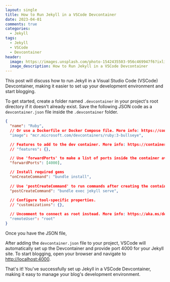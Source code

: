 ```yaml
---
layout: single
title: How to Run Jekyll in a VSCode Devcontainer
date: 2023-04-01
comments: true
categories:
  - Jekyll
tags:
  - Jekyll
  - VSCode
  - Devcontainer
header:
  image: https://images.unsplash.com/photo-1542435503-956c469947f6?ixlib=rb-4.0.3&ixid=MnwxMjA3fDB8MHxwaG90by1wYWdlfHx8fGVufDB8fHx8&auto=format&fit=crop&w=1280&q=80&h=300
  image_description: How to Run Jekyll in a VSCode Devcontainer
---
```


This post will discuss how to run Jekyll in a Visual Studio Code (VSCode) Devcontainer, making it easier to set up your development environment and start blogging.

To get started, create a folder named `.devcontainer` in your project's root directory if it doesn't already exist. Save the following JSON code as a `devcontainer.json` file inside the `.devcontainer` folder.

```json
{
  "name": "Ruby",
  // Or use a Dockerfile or Docker Compose file. More info: https://containers.dev/guide/dockerfile
  "image": "mcr.microsoft.com/devcontainers/ruby:3-bullseye",

  // Features to add to the dev container. More info: https://containers.dev/features.
  // "features": {},

  // Use 'forwardPorts' to make a list of ports inside the container available locally.
  "forwardPorts": [4000],

  // Install required gems
  "onCreateCommand": "bundle install",
  
  // Use 'postCreateCommand' to run commands after creating the container.
  "postCreateCommand": "bundle exec jekyll serve",
  
  // Configure tool-specific properties.
  // "customizations": {},

  // Uncomment to connect as root instead. More info: https://aka.ms/dev-containers-non-root.
  "remoteUser": "root"
}
```

Once you have the JSON file, 

After adding the `devcontainer.json` file to your project, VSCode will automatically set up the Devcontainer and provide port 4000 for your Jekyll site. To start blogging, open your browser and navigate to [http://localhost:4000](http://localhost:4000).

That's it! You've successfully set up Jekyll in a VSCode Devcontainer, making it easy to manage your blog's development environment.
